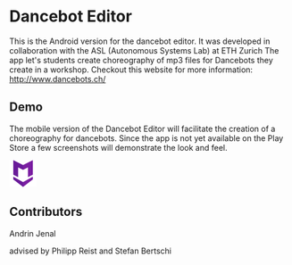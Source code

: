 # Dancebot Editor

This is the Android version for the dancebot editor.
It was developed in collaboration with the ASL (Autonomous Systems Lab) at ETH Zurich
The app let's students create choreography of mp3 files for Dancebots they create in a workshop.
Checkout this website for more information: http://www.dancebots.ch/

## Demo

The mobile version of the Dancebot Editor will facilitate the creation of a choreography for dancebots.
Since the app is not yet available on the Play Store a few screenshots will demonstrate the look and feel.

![alt text](https://github.com/adam-p/markdown-here/raw/master/src/common/images/icon48.png "Logo Title Text 1")


## Contributors

Andrin Jenal

advised by Philipp Reist and Stefan Bertschi